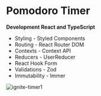 # Pomodoro Timer

**Development React and TypeScript**

* Styling - Styled Components
* Routing - React Router DOM
* Contexts - Context API
* Reducers - UserReducer
* React Hook Form
* Validations - Zod
* Immutability - Immer

![ignite-timer1](https://user-images.githubusercontent.com/99200113/194626455-cd4b3b4b-57ce-47d8-93fb-b4aadcec02e7.gif)
